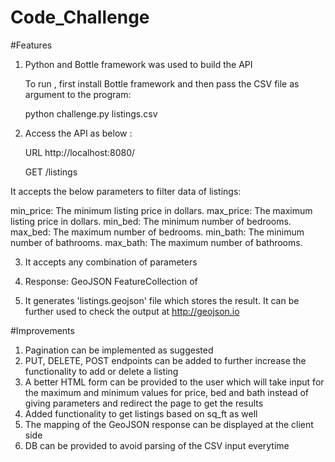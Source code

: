 # Code_Challenge

#Features
1. Python and Bottle framework was used to build the API

   To run , first install Bottle framework and then pass the CSV file as argument to the program:
   
   python challenge.py listings.csv

2. Access the API as below :

   URL http://localhost:8080/

   GET /listings

  It accepts the below parameters to filter data of listings:
  
  min_price: The minimum listing price in dollars.
  max_price: The maximum listing price in dollars.
  min_bed: The minimum number of bedrooms.
  max_bed: The maximum number of bedrooms.
  min_bath: The minimum number of bathrooms.
  max_bath: The maximum number of bathrooms.
  
3. It accepts any combination of parameters

4. Response: GeoJSON FeatureCollection of 

5. It generates 'listings.geojson' file which stores the result. 
   It can be further used to check the output at http://geojson.io

#Improvements
1. Pagination can be implemented as suggested
2. PUT, DELETE, POST endpoints can be added to further increase the functionality to add or delete a listing
3. A better HTML form can be provided to the user which will take input for the maximum and minimum values for price, bed and bath instead of giving parameters  and redirect the page to get the results
4. Added functionality to get listings based on sq_ft as well
5. The mapping of the GeoJSON response can be displayed at the client side
6. DB can be provided to avoid parsing of the CSV input everytime
